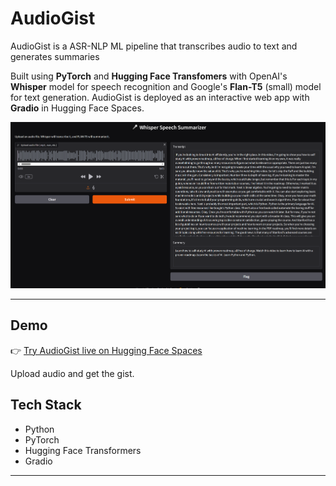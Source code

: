 # AudioGist

AudioGist is a ASR-NLP ML pipeline that transcribes audio to text and generates summaries

Built using **PyTorch** and **Hugging Face Transfomers** with OpenAI's **Whisper** model for speech recognition and Google's **Flan-T5** (small) model for text generation.
AudioGist is deployed as an interactive web app with **Gradio** in Hugging Face Spaces.

![AudioGist Demo](audiogist_demo.PNG)

---

## Demo

👉 [Try AudioGist live on Hugging Face Spaces](https://huggingface.co/spaces/wujingg/AudioGist)

Upload audio and get the gist.

## Tech Stack

- Python
- PyTorch
- Hugging Face Transformers
- Gradio

---

